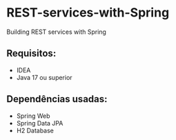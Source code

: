 # REST-services-with-Spring
Building REST services with Spring


## Requisitos:

 - IDEA
 - Java 17 ou superior


 ## Dependências usadas: 

- Spring Web
- Spring Data JPA
- H2 Database